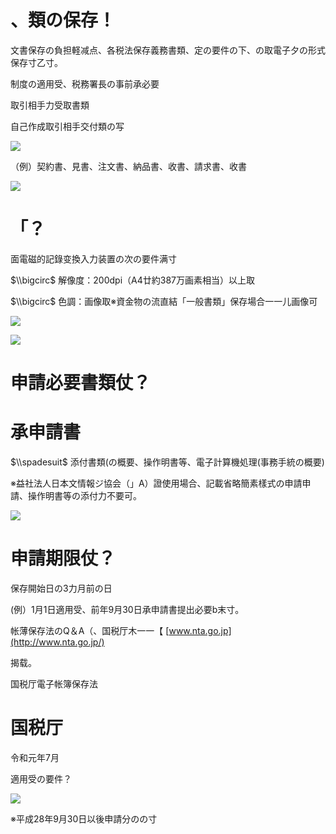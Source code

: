 # 、類の保存！

文書保存の負担軽减点、各税法保存義務書類、定の要件の下、の取電子夕の形式保存寸乙寸。

制度の適用受、税務署長の事前承必要

取引相手力受取書類

自己作成取引相手交付類の写

![](https://www.nta.go.jp/tmp/48218e6d-ebea-4ce7-ad45-796d0a56f060/images/3e72fed48c95e536cee76dba4c69d8462011fc4fe4e9aac4bc39c41b5142e2e3.jpg)

（例）契約書、見書、注文書、納品書、收書、請求書、收書

![](https://www.nta.go.jp/tmp/48218e6d-ebea-4ce7-ad45-796d0a56f060/images/e35ac1302e0adfb6245e8af60ac3319f6fa65a3b2799659d6118c20b277f2604.jpg)

# 「？

面電磁的記錄变換入力装置の次の要件满寸

$\\bigcirc$ 解像度：200dpi（A4廿約387万画素相当）以上取

$\\bigcirc$ 色調：画像取※資金物の流直結「一般書類」保存場合一一儿画像可

![](https://www.nta.go.jp/tmp/48218e6d-ebea-4ce7-ad45-796d0a56f060/images/3d6a80ad541351eb732270214a88e34526a2ed4d655f8fe42ae5666186201254.jpg)

![](https://www.nta.go.jp/tmp/48218e6d-ebea-4ce7-ad45-796d0a56f060/images/92b94ded80598b27d287e0d43a49b330ad16000f44738b908a658475a5dfada8.jpg)

# 申請必要書類仗？

# 承申請書

$\\spadesuit$ 添付書類(の概要、操作明書等、電子計算機処理(事務手統の概要)

※益社法人日本文情報ジ協会（」A）證使用場合、記載省略簡素樣式の申請申請、操作明書等の添付力不要可。

![](https://www.nta.go.jp/tmp/48218e6d-ebea-4ce7-ad45-796d0a56f060/images/7eeca96df8999a04fb907ede203402213d81e8649cda4a24bcc3399c43c66fc0.jpg)

# 申請期限仗？

保存開始日の3力月前の日

(例）1月1日適用受、前年9月30日承申請書提出必要b末寸。

帐薄保存法のQ＆A（、国税厅木一一【 [www.nta.go.jp](http://www.nta.go.jp/)

揭载。

国税厅電子帐簿保存法

# 国税厅

令和元年7月

適用受の要件？

![](https://www.nta.go.jp/tmp/48218e6d-ebea-4ce7-ad45-796d0a56f060/images/4a89f2e9a5dd9a5a097725736459728b542c22a09a5ca56baa0b9b2398163fd6.jpg)

※平成28年9月30日以後申請分のの寸